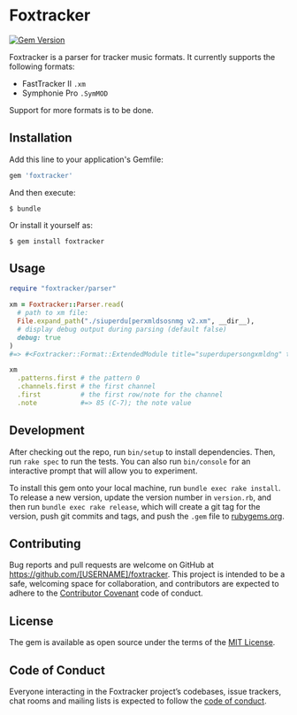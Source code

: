 # Foxtracker

[![Gem Version](https://badge.fury.io/rb/foxtracker.svg)](https://badge.fury.io/rb/foxtracker)

Foxtracker is a parser for tracker music formats.  It currently supports the
following formats:

- FastTracker II `.xm`
- Symphonie Pro `.SymMOD`

Support for more formats is to be done.

## Installation

Add this line to your application's Gemfile:

```ruby
gem 'foxtracker'
```

And then execute:

    $ bundle

Or install it yourself as:

    $ gem install foxtracker

## Usage

```ruby
require "foxtracker/parser"

xm = Foxtracker::Parser.read(
  # path to xm file:
  File.expand_path("./siuperdu[perxmldsosnmg v2.xm", __dir__),
  # display debug output during parsing (default false)
  debug: true
)
#=> #<Foxtracker::Format::ExtendedModule title="superdupersongxmldng" tracker="MilkyTracker 1.00.00" ...>

xm
  .patterns.first # the pattern 0
  .channels.first # the first channel
  .first          # the first row/note for the channel
  .note           #=> 85 (C-7); the note value

```

## Development

After checking out the repo, run `bin/setup` to install dependencies. Then, run `rake spec` to run the tests. You can also run `bin/console` for an interactive prompt that will allow you to experiment.

To install this gem onto your local machine, run `bundle exec rake install`. To release a new version, update the version number in `version.rb`, and then run `bundle exec rake release`, which will create a git tag for the version, push git commits and tags, and push the `.gem` file to [rubygems.org](https://rubygems.org).

## Contributing

Bug reports and pull requests are welcome on GitHub at https://github.com/[USERNAME]/foxtracker. This project is intended to be a safe, welcoming space for collaboration, and contributors are expected to adhere to the [Contributor Covenant](http://contributor-covenant.org) code of conduct.

## License

The gem is available as open source under the terms of the [MIT License](https://opensource.org/licenses/MIT).

## Code of Conduct

Everyone interacting in the Foxtracker project’s codebases, issue trackers, chat rooms and mailing lists is expected to follow the [code of conduct](https://github.com/[USERNAME]/foxtracker/blob/master/CODE_OF_CONDUCT.md).
